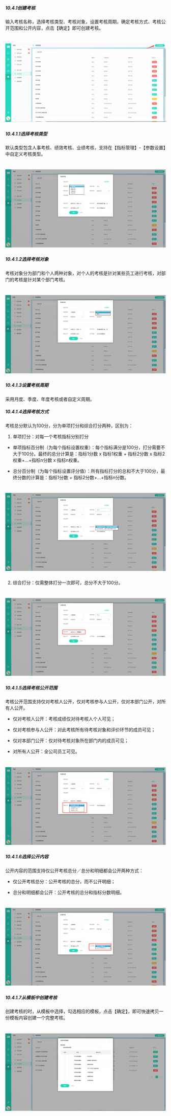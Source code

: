 ##### 10.4.1创建考核

输入考核名称，选择考核类型、考核对象，设置考核周期，确定考核方式、考核公开范围和公开内容，点击【确定】即可创建考核。

# ![](/assets/10.4.1创建考核.png)

##### 10.4.1.1选择考核类型

默认类型包含人事考核、绩效考核、业绩考核，支持在【指标管理】-【参数设置】中自定义考核类型。

# ![](/assets/10.4.1.1选择考核类型.png)

##### 10.4.1.2选择考核对象

考核对象分为部门和个人两种对象，对个人的考核是针对某些员工进行考核，对部门的考核是针对某个部门考核。

# ![](/assets/10.4.1.2选择考核对象.png)

##### 10.4.1.3设置考核周期

采用月度、季度、年度考核或者自定义周期。

##### 10.4.1.4选择考核方式

考核总分默认为100分，分为单项打分和综合打分两种，区别为：

1) 单项打分：对每一个考核指标分别打分

* 单项指标百分制（为每个指标设置权重）：每个指标满分是100分，打分需要不大于100分。最终的总分计算是：指标1分数 x 指标1权重 + 指标2分数 x  指标2权重+…+指标n分数 x 指标n权重。

* 总分百分制（为每个指标设置评分值）：所有指标打分的总和不大于100分，最终分数的计算是：指标1分数 + 指标2分数+…+指标n分数。

# ![](/assets/10.4.1.4选择考核方式.png)

2) 综合打分：仅需整体打分一次即可，总分不大于100分。
 
 # ![](/assets/10.4.1.5综合打分.png)

##### 10.4.1.5选择考核公开范围

考核公开范围支持仅对考核人公开，仅对考核参与人公开，仅对本部门公开，对所有人公开。

* 仅对考核人公开：考核成绩仅对待考核人个人可见；

* 仅对考核参与人公开：对此考核所有待考核对象和评价环节的成员可见；

* 仅对本部门公开：仅对待考核对象所在部门内的成员可见；

* 对所有人公开：全公司员工可见。

# ![](/assets/10.4.1.5考核公开.png)

##### 10.4.1.6选择公开内容

公开内容的范围支持仅公开考核总分／总分和明细都会公开两种方式：

* 仅公开考核总分：公开考核的总分，而不公开明细；

* 总分和明细都会公开：公开考核的总分和指标分数明细。

# ![](/assets/10.4.1.6考核内容公开.png)

##### 10.4.1.7从模板中创建考核

创建考核的时，从模板中选择，勾选相应的模板，点击【确定】，即可快速拷贝一份模板内容创建一个完整考核。

# ![](/assets/10.4.1.7选择考核模板.png)



 
 